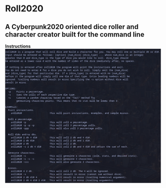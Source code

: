 # Roll2020
## A Cyberpunk2020 oriented dice roller and character creator built for the command line
**Instructions**
![Instructions](instructions.png "Instructions")

